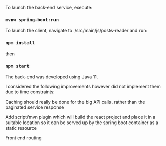 To launch the back-end service, execute:

### `mvnw spring-boot:run`

To launch the client, navigate to ./src/main/js/posts-reader and run:

### `npm install`
then
### `npm start`

The back-end was developed using Java 11.

I considered the following improvements however did not implement them
due to time constraints:

Caching should really be done for the big API calls, rather than the paginated service response

Add script/mvn plugin which will build the react project and place it in a suitable location
so it can be served up by the spring boot container as a static resource

Front end routing